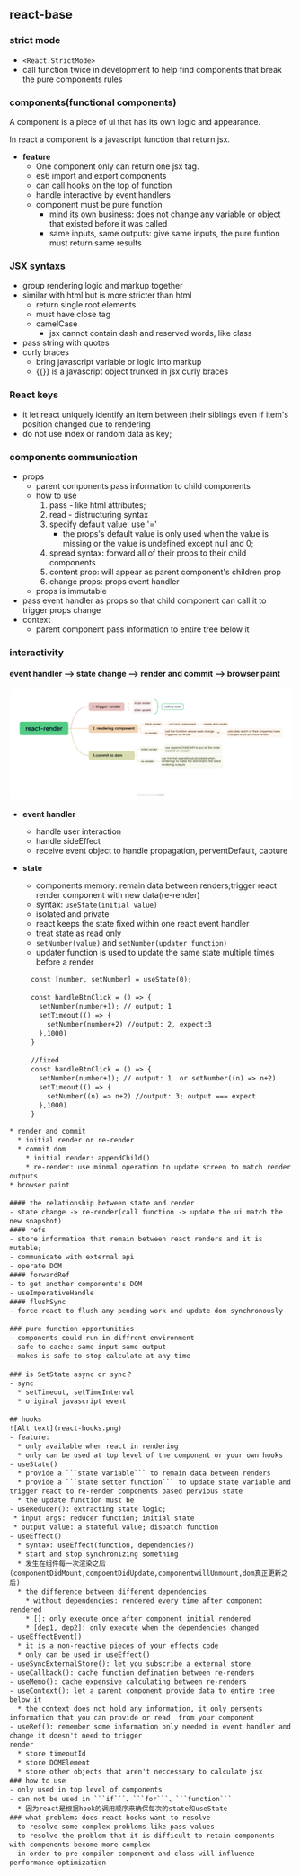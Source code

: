 ## react-base

### strict mode
- ```<React.StrictMode>```
- call function twice in development to help find components that break the pure components rules  

### components(functional components)
A component is a piece of ui that has its own logic and appearance.

In react a component is a javascript function that return jsx. 
- **feature**
  * One component only can return one jsx tag.
  * es6 import and export components
  * can call hooks on the top of function 
  * handle interactive by event handlers
  * component must be pure function
    * mind its own business: does not change any variable or object that existed before it was called
    * same inputs, same outputs: give same inputs, the pure funtion must return same results

### JSX syntaxs
  - group rendering logic and markup together
  - similar with html but is more stricter than html
    * return single root elements
    * must have close tag
    * camelCase
      * jsx cannot contain dash and reserved words, like class
  - pass string with quotes    
  - curly braces 
    * bring javascript variable or logic into markup
    * {{}} is a javascript object trunked in jsx curly braces

### React keys
  - it let react uniquely identify an item between their siblings even if item's position changed due to rendering
  - do not use index or random data as key;

### components communication
  - props
    * parent components pass information to child components
    * how to use
      1. pass - like html attributes; 
      2. read - distructuring syntax
      3. specify default value: use '='
          * the props's default value is only used when the value is missing or the value is undefined except null and 0;
      4. spread syntax: forward all of their props to their child components
      5. content prop: will appear as parent component's children prop
      6. change props: props event handler
    * props is immutable
  - pass event handler as props so that child component can call it to trigger props change
  - context
    * parent component pass information to entire tree below it 

### interactivity
  #### event handler --> state change --> render and commit --> browser paint
  ![Alt text](react-render.png)

  * **event handler**
    * handle user interaction
    * handle sideEffect
    * receive event object to handle propagation, perventDefault, capture
  * **state**
    * components memory: remain data between renders;trigger react render component with new data(re-render)
    * syntax: ```useState(initial value)```
    * isolated and private
    * react keeps the state fixed within one react event handler
    * treat state as read only
    * ```setNumber(value)``` and ```setNumber(updater function)```
    * updater function is used to update the same state multiple times before a render

    ```
      const [number, setNumber] = useState(0);
      
      const handleBtnClick = () => {
        setNumber(number+1); // output: 1
        setTimeout(() => {
          setNumber(number+2) //output: 2, expect:3
        },1000)
      }

      //fixed
      const handleBtnClick = () => {
        setNumber(number+1); // output: 1  or setNumber((n) => n+2)
        setTimeout(() => {
          setNumber((n) => n+2) //output: 3; output === expect
        },1000)
      }
  ```
  * render and commit 
    * initial render or re-render
    * commit dom 
      * initial render: appendChild()
      * re-render: use minmal operation to update screen to match render outputs
  * browser paint

#### the relationship between state and render
  - state change -> re-render(call function -> update the ui match the new snapshot)   
#### refs
  - store information that remain between react renders and it is mutable;
  - communicate with external api
  - operate DOM  
#### forwardRef
  - to get another components's DOM
  - useImperativeHandle
#### flushSync  
  - force react to flush any pending work and update dom synchronously

### pure function opportunities
  - components could run in diffrent environment
  - safe to cache: same input same output
  - makes is safe to stop calculate at any time

### is SetState async or sync？
  - sync
    * setTimeout, setTimeInterval
    * original javascript event

## hooks
 ![Alt text](react-hooks.png) 
  - feature:
    * only available when react in rendering
    * only can be used at top level of the component or your own hooks
  - useState()
    * provide a ```state variable``` to remain data between renders
    * provide a ```state setter function``` to update state variable and trigger react to re-render components based pervious state
    * the update function must be 
  - useReducer(): extracting state logic;
   * input args: reducer function; initial state
   * output value: a stateful value; dispatch function  
  - useEffect()
    * syntax: useEffect(function, dependencies?)
    * start and stop synchronizing something
    * 发生在组件每一次渲染之后(componentDidMount,compoentDidUpdate,componentwillUnmount,dom真正更新之后)
    * the difference between different dependencies
      * without dependencies: rendered every time after component rendered
      * []: only execute once after component initial rendered
      * [dep1, dep2]: only execute when the dependencies changed
  - useEffectEvent()
    * it is a non-reactive pieces of your effects code
    * only can be used in useEffect()  
  - useSyncExternalStore(): let you subscribe a external store 
  - useCallback(): cache function defination between re-renders
  - useMemo(): cache expensive calculating between re-renders
  - useContext(): let a parent component provide data to entire tree below it
    * the context does not hold any information, it only persents information that you can provide or read  from your component
  - useRef(): remember some information only needed in event handler and change it doesn't need to trigger 
  render
    * store timeoutId
    * store DOMElement
    * store other objects that aren't neccessary to calculate jsx
### how to use
  - only used in top level of components
  - can not be used in ```if```、```for```、```function```
    * 因为react是根据hook的调用顺序来确保每次的state和useState
### what problems does react hooks want to resolve
  - to resolve some complex problems like pass values
  - to resolve the problem that it is difficult to retain components with components become more complex
  - in order to pre-compiler component and class will influence performance optimization